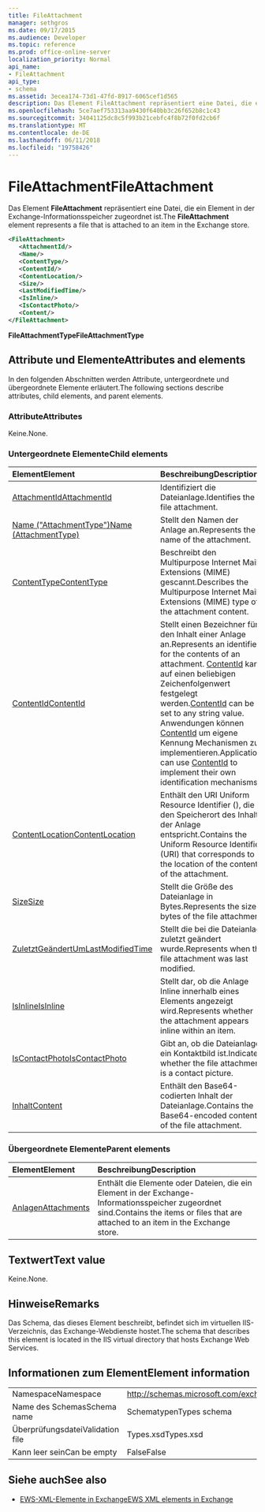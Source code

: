 ```yaml
---
title: FileAttachment
manager: sethgros
ms.date: 09/17/2015
ms.audience: Developer
ms.topic: reference
ms.prod: office-online-server
localization_priority: Normal
api_name:
- FileAttachment
api_type:
- schema
ms.assetid: 3ecea174-73d1-47fd-8917-6065cef1d565
description: Das Element FileAttachment repräsentiert eine Datei, die ein Element in der Exchange-Informationsspeicher zugeordnet ist.
ms.openlocfilehash: 5ce7aef753313aa9430f640bb3c26f652b8c1c43
ms.sourcegitcommit: 34041125dc8c5f993b21cebfc4f8b72f0fd2cb6f
ms.translationtype: MT
ms.contentlocale: de-DE
ms.lasthandoff: 06/11/2018
ms.locfileid: "19758426"
---
```

# <a name="fileattachment"></a><span data-ttu-id="f9937-103">FileAttachment</span><span class="sxs-lookup"><span data-stu-id="f9937-103">FileAttachment</span></span>

<span data-ttu-id="f9937-104">Das Element **FileAttachment** repräsentiert eine Datei, die ein Element in der Exchange-Informationsspeicher zugeordnet ist.</span><span class="sxs-lookup"><span data-stu-id="f9937-104">The **FileAttachment** element represents a file that is attached to an item in the Exchange store.</span></span> 
  
```XML
<FileAttachment>
   <AttachmentId/>
   <Name/>
   <ContentType/>
   <ContentId/>
   <ContentLocation/>
   <Size/>
   <LastModifiedTime/>
   <IsInline/>
   <IsContactPhoto/>
   <Content/>
</FileAttachment>
```

 <span data-ttu-id="f9937-105">**FileAttachmentType**</span><span class="sxs-lookup"><span data-stu-id="f9937-105">**FileAttachmentType**</span></span>
## <a name="attributes-and-elements"></a><span data-ttu-id="f9937-106">Attribute und Elemente</span><span class="sxs-lookup"><span data-stu-id="f9937-106">Attributes and elements</span></span>

<span data-ttu-id="f9937-107">In den folgenden Abschnitten werden Attribute, untergeordnete und übergeordnete Elemente erläutert.</span><span class="sxs-lookup"><span data-stu-id="f9937-107">The following sections describe attributes, child elements, and parent elements.</span></span>
  
### <a name="attributes"></a><span data-ttu-id="f9937-108">Attribute</span><span class="sxs-lookup"><span data-stu-id="f9937-108">Attributes</span></span>

<span data-ttu-id="f9937-109">Keine.</span><span class="sxs-lookup"><span data-stu-id="f9937-109">None.</span></span>
  
### <a name="child-elements"></a><span data-ttu-id="f9937-110">Untergeordnete Elemente</span><span class="sxs-lookup"><span data-stu-id="f9937-110">Child elements</span></span>

|<span data-ttu-id="f9937-111">**Element**</span><span class="sxs-lookup"><span data-stu-id="f9937-111">**Element**</span></span>|<span data-ttu-id="f9937-112">**Beschreibung**</span><span class="sxs-lookup"><span data-stu-id="f9937-112">**Description**</span></span>|
|:-----|:-----|
|[<span data-ttu-id="f9937-113">AttachmentId</span><span class="sxs-lookup"><span data-stu-id="f9937-113">AttachmentId</span></span>](attachmentid.md) <br/> |<span data-ttu-id="f9937-114">Identifiziert die Dateianlage.</span><span class="sxs-lookup"><span data-stu-id="f9937-114">Identifies the file attachment.</span></span>  <br/> |
|[<span data-ttu-id="f9937-115">Name ("AttachmentType")</span><span class="sxs-lookup"><span data-stu-id="f9937-115">Name (AttachmentType)</span></span>](name-attachmenttype.md) <br/> |<span data-ttu-id="f9937-116">Stellt den Namen der Anlage an.</span><span class="sxs-lookup"><span data-stu-id="f9937-116">Represents the name of the attachment.</span></span>  <br/> |
|[<span data-ttu-id="f9937-117">ContentType</span><span class="sxs-lookup"><span data-stu-id="f9937-117">ContentType</span></span>](contenttype.md) <br/> |<span data-ttu-id="f9937-118">Beschreibt den Multipurpose Internet Mail Extensions (MIME) gescannt.</span><span class="sxs-lookup"><span data-stu-id="f9937-118">Describes the Multipurpose Internet Mail Extensions (MIME) type of the attachment content.</span></span>  <br/> |
|[<span data-ttu-id="f9937-119">ContentId</span><span class="sxs-lookup"><span data-stu-id="f9937-119">ContentId</span></span>](contentid.md) <br/> |<span data-ttu-id="f9937-120">Stellt einen Bezeichner für den Inhalt einer Anlage an.</span><span class="sxs-lookup"><span data-stu-id="f9937-120">Represents an identifier for the contents of an attachment.</span></span> <span data-ttu-id="f9937-121">[ContentId](contentid.md) kann auf einen beliebigen Zeichenfolgenwert festgelegt werden.</span><span class="sxs-lookup"><span data-stu-id="f9937-121">[ContentId](contentid.md) can be set to any string value.</span></span> <span data-ttu-id="f9937-122">Anwendungen können [ContentId](contentid.md) um eigene Kennung Mechanismen zu implementieren.</span><span class="sxs-lookup"><span data-stu-id="f9937-122">Applications can use [ContentId](contentid.md) to implement their own identification mechanisms.</span></span>  <br/> |
|[<span data-ttu-id="f9937-123">ContentLocation</span><span class="sxs-lookup"><span data-stu-id="f9937-123">ContentLocation</span></span>](contentlocation.md) <br/> |<span data-ttu-id="f9937-124">Enthält den URI Uniform Resource Identifier (), die den Speicherort des Inhalts der Anlage entspricht.</span><span class="sxs-lookup"><span data-stu-id="f9937-124">Contains the Uniform Resource Identifier (URI) that corresponds to the location of the content of the attachment.</span></span>  <br/> |
|[<span data-ttu-id="f9937-125">Size</span><span class="sxs-lookup"><span data-stu-id="f9937-125">Size</span></span>](size.md) <br/> |<span data-ttu-id="f9937-126">Stellt die Größe des Dateianlage in Bytes.</span><span class="sxs-lookup"><span data-stu-id="f9937-126">Represents the size in bytes of the file attachment.</span></span>  <br/> |
|[<span data-ttu-id="f9937-127">ZuletztGeändertUm</span><span class="sxs-lookup"><span data-stu-id="f9937-127">LastModifiedTime</span></span>](lastmodifiedtime.md) <br/> |<span data-ttu-id="f9937-128">Stellt die bei die Dateianlage zuletzt geändert wurde.</span><span class="sxs-lookup"><span data-stu-id="f9937-128">Represents when the file attachment was last modified.</span></span>  <br/> |
|[<span data-ttu-id="f9937-129">IsInline</span><span class="sxs-lookup"><span data-stu-id="f9937-129">IsInline</span></span>](isinline.md) <br/> |<span data-ttu-id="f9937-130">Stellt dar, ob die Anlage Inline innerhalb eines Elements angezeigt wird.</span><span class="sxs-lookup"><span data-stu-id="f9937-130">Represents whether the attachment appears inline within an item.</span></span>  <br/> |
|[<span data-ttu-id="f9937-131">IsContactPhoto</span><span class="sxs-lookup"><span data-stu-id="f9937-131">IsContactPhoto</span></span>](iscontactphoto.md) <br/> |<span data-ttu-id="f9937-132">Gibt an, ob die Dateianlage ein Kontaktbild ist.</span><span class="sxs-lookup"><span data-stu-id="f9937-132">Indicates whether the file attachment is a contact picture.</span></span>  <br/> |
|[<span data-ttu-id="f9937-133">Inhalt</span><span class="sxs-lookup"><span data-stu-id="f9937-133">Content</span></span>](content.md) <br/> |<span data-ttu-id="f9937-134">Enthält den Base64-codierten Inhalt der Dateianlage.</span><span class="sxs-lookup"><span data-stu-id="f9937-134">Contains the Base64-encoded contents of the file attachment.</span></span>  <br/> |
   
### <a name="parent-elements"></a><span data-ttu-id="f9937-135">Übergeordnete Elemente</span><span class="sxs-lookup"><span data-stu-id="f9937-135">Parent elements</span></span>

|<span data-ttu-id="f9937-136">**Element**</span><span class="sxs-lookup"><span data-stu-id="f9937-136">**Element**</span></span>|<span data-ttu-id="f9937-137">**Beschreibung**</span><span class="sxs-lookup"><span data-stu-id="f9937-137">**Description**</span></span>|
|:-----|:-----|
|[<span data-ttu-id="f9937-138">Anlagen</span><span class="sxs-lookup"><span data-stu-id="f9937-138">Attachments</span></span>](attachments-ex15websvcsotherref.md) <br/> |<span data-ttu-id="f9937-139">Enthält die Elemente oder Dateien, die ein Element in der Exchange-Informationsspeicher zugeordnet sind.</span><span class="sxs-lookup"><span data-stu-id="f9937-139">Contains the items or files that are attached to an item in the Exchange store.</span></span>  <br/> |
   
## <a name="text-value"></a><span data-ttu-id="f9937-140">Textwert</span><span class="sxs-lookup"><span data-stu-id="f9937-140">Text value</span></span>

<span data-ttu-id="f9937-141">Keine.</span><span class="sxs-lookup"><span data-stu-id="f9937-141">None.</span></span>
  
## <a name="remarks"></a><span data-ttu-id="f9937-142">Hinweise</span><span class="sxs-lookup"><span data-stu-id="f9937-142">Remarks</span></span>

<span data-ttu-id="f9937-143">Das Schema, das dieses Element beschreibt, befindet sich im virtuellen IIS-Verzeichnis, das Exchange-Webdienste hostet.</span><span class="sxs-lookup"><span data-stu-id="f9937-143">The schema that describes this element is located in the IIS virtual directory that hosts Exchange Web Services.</span></span>
  
## <a name="element-information"></a><span data-ttu-id="f9937-144">Informationen zum Element</span><span class="sxs-lookup"><span data-stu-id="f9937-144">Element information</span></span>

|||
|:-----|:-----|
|<span data-ttu-id="f9937-145">Namespace</span><span class="sxs-lookup"><span data-stu-id="f9937-145">Namespace</span></span>  <br/> |http://schemas.microsoft.com/exchange/services/2006/types  <br/> |
|<span data-ttu-id="f9937-146">Name des Schemas</span><span class="sxs-lookup"><span data-stu-id="f9937-146">Schema name</span></span>  <br/> |<span data-ttu-id="f9937-147">Schematypen</span><span class="sxs-lookup"><span data-stu-id="f9937-147">Types schema</span></span>  <br/> |
|<span data-ttu-id="f9937-148">Überprüfungsdatei</span><span class="sxs-lookup"><span data-stu-id="f9937-148">Validation file</span></span>  <br/> |<span data-ttu-id="f9937-149">Types.xsd</span><span class="sxs-lookup"><span data-stu-id="f9937-149">Types.xsd</span></span>  <br/> |
|<span data-ttu-id="f9937-150">Kann leer sein</span><span class="sxs-lookup"><span data-stu-id="f9937-150">Can be empty</span></span>  <br/> |<span data-ttu-id="f9937-151">False</span><span class="sxs-lookup"><span data-stu-id="f9937-151">False</span></span>  <br/> |
   
## <a name="see-also"></a><span data-ttu-id="f9937-152">Siehe auch</span><span class="sxs-lookup"><span data-stu-id="f9937-152">See also</span></span>



- [<span data-ttu-id="f9937-153">EWS-XML-Elemente in Exchange</span><span class="sxs-lookup"><span data-stu-id="f9937-153">EWS XML elements in Exchange</span></span>](ews-xml-elements-in-exchange.md)

